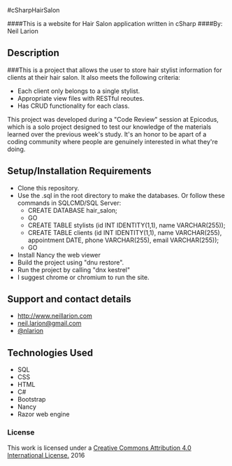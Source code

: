 #cSharpHairSalon

####This is a website for Hair Salon application written in cSharp
####By: Neil Larion

## Description

###This is a project that allows the user to store hair stylist information for clients at their hair salon. It also meets the following criteria:
* Each client only belongs to a single stylist.
* Appropriate view files with RESTful reoutes.
* Has CRUD functionality for each class.

This project was developed during a "Code Review" session at Epicodus, which is a solo project designed to test our knowledge of the materials learned over the previous week's study. It's an honor to be apart of a coding community where people are genuinely interested in what they're doing.

## Setup/Installation Requirements
- Clone this repository.
- Use the .sql in the root directory to make the databases. Or follow these commands in SQLCMD/SQL Server:
  * CREATE DATABASE hair_salon;
  - GO
  - CREATE TABLE stylists (id INT IDENTITY(1,1), name VARCHAR(255));
  - CREATE TABLE clients (id INT IDENTITY(1,1), name VARCHAR(255), appointment DATE, phone VARCHAR(255), email VARCHAR(255));
  - GO
- Install Nancy the web viewer
- Build the project using "dnu restore".
- Run the project by calling "dnx kestrel"
- I suggest chrome or chromium to run the site.

## Support and contact details
* http://www.neillarion.com
* neil.larion@gmail.com
* [@nlarion](https://twitter.com/nlarion)

## Technologies Used
* SQL
* CSS
* HTML
* C#
* Bootstrap
* Nancy
* Razor web engine

### License

This work is licensed under a [Creative Commons Attribution 4.0 International License.](http://creativecommons.org/licenses/by/4.0/) 2016
